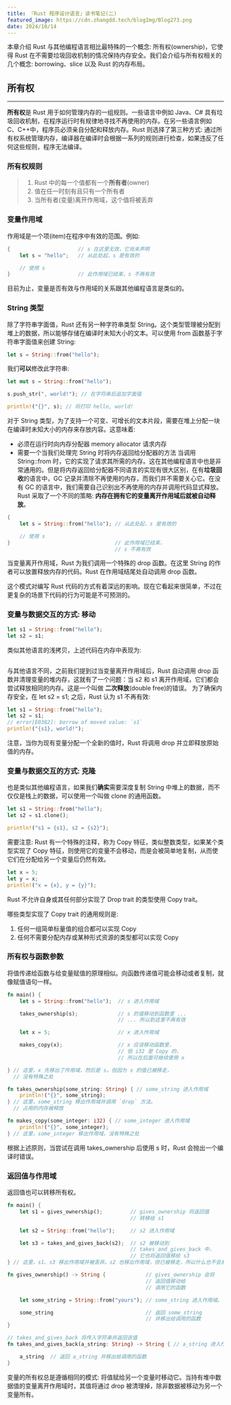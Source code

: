 ```yaml
---
title: 『Rust 程序设计语言』读书笔记(二)
featured_image: https://cdn.zhangdd.tech/blogImg/Blog273.png
date: 2024/10/14
---
```

本章介绍 Rust 与其他编程语言相比最特殊的一个概念: 所有权(ownership)，它使得 Rust 在不需要垃圾回收机制的情况保持内存安全。我们会介绍与所有权相关的几个概念: borrowing、slice 以及 Rust 的内存布局。

## 所有权
***  
**所有权**是 Rust 用于如何管理内存的一组规则。一些语言中例如 Java、C# 具有垃圾回收机制，在程序运行时有规律地寻找不再使用的内存。在另一些语言例如 C、C++中，程序员必须亲自分配和释放内存。Rust 则选择了第三种方式: 通过所有权系统管理内存，编译器在编译时会根据一系列的规则进行检查，如果违反了任何这些规则，程序无法编译。

### 所有权规则
> 1. Rust 中的每一个值都有一个**所有者**(owner)
> 2. 值在任一时刻有且只有一个所有者
> 3. 当所有者(变量)离开作用域，这个值将被丢弃

### 变量作用域
作用域是一个项(item)在程序中有效的范围。例如: 
``` rust
{                      // s 在这里无效，它尚未声明
    let s = "hello";   // 从此处起，s 是有效的

    // 使用 s
}                      // 此作用域已结束，s 不再有效
```

目前为止，变量是否有效与作用域的关系跟其他编程语言是类似的。

### String 类型
除了字符串字面值，Rust 还有另一种字符串类型 String。这个类型管理被分配到堆上的数据，所以能够存储在编译时未知大小的文本。可以使用 from 函数基于字符串字面值来创建 String: 
``` rust
let s = String::from("hello");
```

我们**可以**修改此字符串: 
``` rust
let mut s = String::from("hello");

s.push_str(", world!"); // 在字符串后追加字面值

println!("{}", s); // 将打印 hello, world!
```

对于 String 类型，为了支持一个可变、可增长的文本片段，需要在堆上分配一块在编译时未知大小的内存来存放内容。这意味着: 
- 必须在运行时向内存分配器 memory allocator 请求内存
- 需要一个当我们处理完 String 时将内存返回给分配器的方法
当调用 String::from 时，它的实现了请求其所需的内存。这在其他编程语言中也是非常通用的。但是将内存返回给分配器不同语言的实现有很大区别，在有**垃圾回收**的语言中，GC 记录并清除不再使用的内存，而我们并不需要关心它。在没有 GC 的语言中，我们需要自己识别出不再使用的内存并调用代码显式释放。
Rust 采取了一个不同的策略: **内存在拥有它的变量离开作用域后就被自动释放**。
``` rust
{
    let s = String::from("hello"); // 从此处起，s 是有效的

    // 使用 s
}                                  // 此作用域已结束，
                                   // s 不再有效
```

当变量离开作用域，Rust 为我们调用一个特殊的 drop 函数。在这里 String 的作者可以放置释放内存的代码。Rust 在作用域结尾处自动调用 drop 函数。

这个模式对编写 Rust 代码的方式有着深远的影响。现在它看起来很简单，不过在更复杂的场景下代码的行为可能是不可预测的。

### 变量与数据交互的方式: 移动
``` rust
let s1 = String::from("hello");
let s2 = s1;
```

类似其他语言的浅拷贝，上述代码在内存中表现为: 
<img src="https://cdn.zhangdd.tech/contentImg/273/trpl04-01.svg" alt="">

<img src="https://cdn.zhangdd.tech/contentImg/273/trpl04-02.svg" alt="">

与其他语言不同，之前我们提到过当变量离开作用域后，Rust 自动调用 drop 函数并清理变量的堆内存，这就有了一个问题：当 s2 和 s1 离开作用域，它们都会尝试释放相同的内存。这是一个叫做 **二次释放**(double free)的错误。
为了确保内存安全，在 let s2 = s1; 之后，Rust 认为 s1 不再有效: 
<img src="https://cdn.zhangdd.tech/contentImg/273/trpl04-03.svg" alt="">

``` rust
let s1 = String::from("hello");
let s2 = s1;
// error[E0382]: borrow of moved value: `s1`
println!("{s1}, world!");
```

注意，当你为现有变量分配一个全新的值时，Rust 将调用 drop 并立即释放原始值的内存。

### 变量与数据交互的方式: 克隆
也是类似其他编程语言，如果我们**确实**需要深度复制 String 中堆上的数据，而不仅仅是栈上的数据，可以使用一个叫做 clone 的通用函数。
``` rust
let s1 = String::from("hello");
let s2 = s1.clone();

println!("s1 = {s1}, s2 = {s2}");
```

需要注意: Rust 有一个特殊的注释，称为 Copy 特征，类似整数类型，如果某个类型实现了 Copy 特征，则使用它的变量不会移动，而是会被简单地复制，从而使它们在分配给另一个变量后仍然有效。
``` rust
let x = 5;
let y = x;
println!("x = {x}, y = {y}");
```

Rust 不允许自身或其任何部分实现了 Drop trait 的类型使用 Copy trait。

哪些类型实现了 Copy trait 的通用规则是: 
1. 任何一组简单标量值的组合都可以实现 Copy
2. 任何不需要分配内存或某种形式资源的类型都可以实现 Copy

### 所有权与函数参数
将值传递给函数与给变量赋值的原理相似。向函数传递值可能会移动或者复制，就像赋值语句一样。
``` rust
fn main() {
    let s = String::from("hello");  // s 进入作用域

    takes_ownership(s);             // s 的值移动到函数里 ...
                                    // ... 所以到这里不再有效

    let x = 5;                      // x 进入作用域

    makes_copy(x);                  // x 应该移动函数里，
                                    // 但 i32 是 Copy 的，
                                    // 所以在后面可继续使用 x

} // 这里，x 先移出了作用域，然后是 s。但因为 s 的值已被移走，
  // 没有特殊之处

fn takes_ownership(some_string: String) { // some_string 进入作用域
    println!("{}", some_string);
} // 这里，some_string 移出作用域并调用 `drop` 方法。
  // 占用的内存被释放

fn makes_copy(some_integer: i32) { // some_integer 进入作用域
    println!("{}", some_integer);
} // 这里，some_integer 移出作用域。没有特殊之处
```

根据上述原则，当尝试在调用 takes_ownership 后使用 s 时，Rust 会抛出一个编译时错误。

### 返回值与作用域
返回值也可以转移所有权。
``` rust
fn main() {
    let s1 = gives_ownership();         // gives_ownership 将返回值
                                        // 转移给 s1

    let s2 = String::from("hello");     // s2 进入作用域

    let s3 = takes_and_gives_back(s2);  // s2 被移动到
                                        // takes_and_gives_back 中，
                                        // 它也将返回值移给 s3
} // 这里，s1、s3 移出作用域并被丢弃。s2 也移出作用域，但已被移走，所以什么也不会发生。

fn gives_ownership() -> String {             // gives_ownership 会将
                                             // 返回值移动给
                                             // 调用它的函数

    let some_string = String::from("yours"); // some_string 进入作用域。

    some_string                              // 返回 some_string 
                                             // 并移出给调用的函数
}

// takes_and_gives_back 将传入字符串并返回该值
fn takes_and_gives_back(a_string: String) -> String { // a_string 进入作用域

    a_string  // 返回 a_string 并移出给调用的函数
}
```

变量的所有权总是遵循相同的模式: 将值赋给另一个变量时移动它。当持有堆中数据值的变量离开作用域时，其值将通过 drop 被清理掉，除非数据被移动为另一个变量所有。